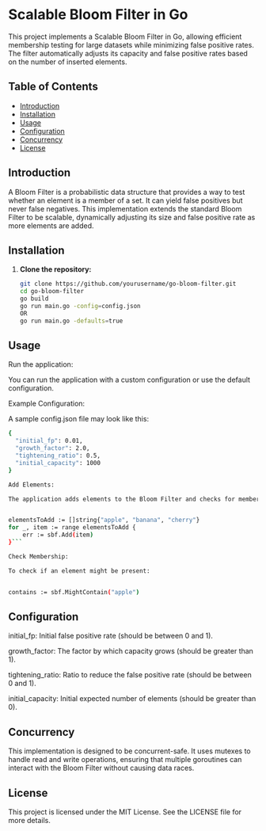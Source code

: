 # Scalable Bloom Filter in Go

This project implements a Scalable Bloom Filter in Go, allowing efficient membership testing for large datasets while minimizing false positive rates. The filter automatically adjusts its capacity and false positive rates based on the number of inserted elements.

## Table of Contents

- [Introduction](#introduction)
- [Installation](#installation)
- [Usage](#usage)
- [Configuration](#configuration)
- [Concurrency](#concurrency)
- [License](#license)

## Introduction

A Bloom Filter is a probabilistic data structure that provides a way to test whether an element is a member of a set. It can yield false positives but never false negatives. This implementation extends the standard Bloom Filter to be scalable, dynamically adjusting its size and false positive rate as more elements are added.

## Installation

1. **Clone the repository:**

   ```bash
   git clone https://github.com/yourusername/go-bloom-filter.git
   cd go-bloom-filter
   go build
   go run main.go -config=config.json
   OR
   go run main.go -defaults=true
   ```

## Usage
Run the application:

You can run the application with a custom configuration or use the default configuration.

Example Configuration:

A sample config.json file may look like this:

```bash
{
  "initial_fp": 0.01,
  "growth_factor": 2.0,
  "tightening_ratio": 0.5,
  "initial_capacity": 1000
}

Add Elements:

The application adds elements to the Bloom Filter and checks for membership:


elementsToAdd := []string{"apple", "banana", "cherry"}
for _, item := range elementsToAdd {
    err := sbf.Add(item)
}```

Check Membership:

To check if an element might be present:


contains := sbf.MightContain("apple")
```

## Configuration

initial_fp: Initial false positive rate (should be between 0 and 1).

growth_factor: The factor by which capacity grows (should be greater than 1).

tightening_ratio: Ratio to reduce the false positive rate (should be between 0 and 1).

initial_capacity: Initial expected number of elements (should be greater than 0).

## Concurrency
This implementation is designed to be concurrent-safe. It uses mutexes to handle read and write operations, ensuring that multiple goroutines can interact with the Bloom Filter without causing data races.

## License
This project is licensed under the MIT License. See the LICENSE file for more details.
